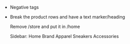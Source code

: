 - Negative tags
- Break the product rows and have a text marker/heading

  Remove /store and put it in /home

  Sidebar:
  Home
  Brand
  Apparel
  Sneakers
  Accessories
